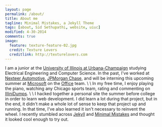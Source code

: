 ```yaml
---
layout: page
permalink: /about/
title: About me
tagline: Minimal Mistakes, a Jekyll Theme
tags: [about, Sid Sethupathi, website, uiuc]
modified: 4-30-2014
comments: true
image:
  feature: texture-feature-02.jpg
  credit: Texture Lovers
  creditlink: http://texturelovers.com
---
```


I am a junior at the [University of Illinois at Urbana-Champaign](http://illinois.edu) studying Electrical Engineering and Computer Science. In the past, I've worked at [Nexteer Automotive](http://www.nexteer.com), [JPMorgan Chase](http://www.jpmorgan.com), and will be interning this upcoming summer at [Microsoft](http://www.microsoft.com) on the [Office](http://office.microsoft.com) team.
\\
\\
In my free time, I enjoy playing the piano, watching any Chicago sports team, rating and commenting on [IlliniDumps](http://illinidumps.com).
\\
\\
I hacked together a personal site the summer before college in order to learn web development. I did learn a lot during that project, but in the end, it didn't make a whole lot of sense to keep that project up and running. In that time, I've also learned it isn't necessary to reinvent the wheel. I recently stumbled across [Jekyll](http://jekyllrb.com) and [Minimal Mistakes](http://mademistakes.com/articles/minimal-mistakes-jekyll-theme) and thought it looked cool enough to try out.
